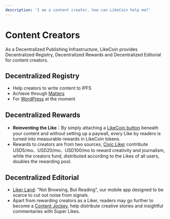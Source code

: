 ```yaml
---
description: 'I am a content creator, how can LikeCoin help me?'
---
```


# Content Creators

As a Decentralized Publishing Infrastructure, LikeCoin provides Decentralized Registry, Decentralized Rewards and Decentralized Editorial for content creators.

## Decentralized Registry

* Help creators to write content to IPFS
* Achieve through [Matters](https://matters.news/)
* For [WordPress](https://docs.like.co/user-guide/creator/wordpress) at the moment

## Decentralized Rewards

* **Reinventing the Like**：By simply attaching a [LikeCoin button](https://docs.like.co/user-guide/creatoir) beneath your content and without setting up a paywall, every Like by readers is turned into measurable rewards in LikeCoin tokens.
* Rewards to creators are from two sources, [Civic Liker](https://docs.like.co/user-guide/civic-liker) contribute USD5/mo、USD20/mo、USD100/mo to reward creativity and journalism, while the creators fund, distributed according to the Likes of all users, doubles the rewarding pool.

## Decentralized Editorial

* [Liker Land](https://docs.like.co/user-guide/liker-land/today-headline): "Not Browsing, But Reading", our mobile app designed to be scarce to cut out noise from signals.
* Apart from rewarding creators as a Liker, readers may go further to become a [Content Jockey](https://docs.like.co/user-guide/liker-land/superlike), help distribute creative stories and insightful commentaries with Super Likes.

